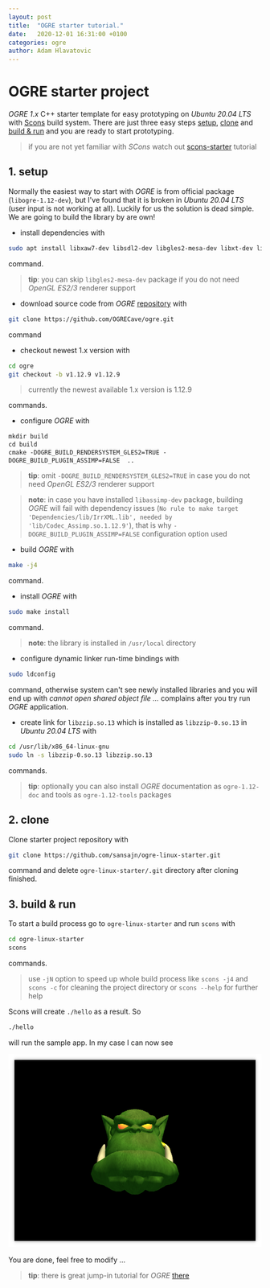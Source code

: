 ```yaml
---
layout: post
title:  "OGRE starter tutorial."
date:   2020-12-01 16:31:00 +0100
categories: ogre
author: Adam Hlavatovic
---
```

# OGRE starter project

*OGRE 1.x* C++ starter template for easy prototyping on *Ubuntu 20.04 LTS* with [Scons](https://scons.org) build system. There are just three easy steps [setup](#1-setup), [clone](#2-clone) and [build & run](#3-build--run) and you are ready to start prototyping.

> if you are not yet familiar with *SCons* watch out [scons-starter](https://github.com/sansajn/scons-starter) tutorial


## 1. setup

Normally the easiest way to start with *OGRE* is from official package (`libogre-1.12-dev`), but I've found that it is broken in *Ubuntu 20.04 LTS* (user input is not working at all). Luckily for us the solution is dead simple. We are going to build the library by are own!

- install dependencies with

```bash
sudo apt install libxaw7-dev libsdl2-dev libgles2-mesa-dev libxt-dev libzzip-dev libfreetype-dev scons g++ pkg-config git
```

command.

> **tip**: you can skip `libgles2-mesa-dev` package if you do not need *OpenGL ES2/3* renderer support


- download source code from *OGRE* [repository](https://github.com/OGRECave/ogre) with

```bash
git clone https://github.com/OGRECave/ogre.git
```

command

- checkout newest 1.x version with 

```bash
cd ogre
git checkout -b v1.12.9 v1.12.9 
```

> currently the newest available 1.x version is 1.12.9

commands.


- configure *OGRE* with

```
mkdir build
cd build
cmake -DOGRE_BUILD_RENDERSYSTEM_GLES2=TRUE -DOGRE_BUILD_PLUGIN_ASSIMP=FALSE  ..
```

> **tip**: omit `-DOGRE_BUILD_RENDERSYSTEM_GLES2=TRUE` in case you do not need *OpenGL ES2/3* renderer support

> **note**: in case you have installed `libassimp-dev` package, building *OGRE* will fail with dependency issues (`No rule to make target 'Dependencies/lib/IrrXML.lib', needed by 'lib/Codec_Assimp.so.1.12.9'`), that is why  `-DOGRE_BUILD_PLUGIN_ASSIMP=FALSE` configuration option used

- build *OGRE* with

```bash
make -j4
```

command.

- install *OGRE* with

```bash
sudo make install
```

command.

> **note**: the library is installed in `/usr/local` directory


- configure dynamic linker run-time bindings with

```bash
sudo ldconfig
```

command, otherwise system can't see newly installed libraries and you will end up with *cannot open shared object file ...* complains after you try run *OGRE* application.


- create link for `libzzip.so.13` which is installed as `libzzip-0.so.13` in *Ubuntu 20.04 LTS* with

```bash
cd /usr/lib/x86_64-linux-gnu
sudo ln -s libzzip-0.so.13 libzzip.so.13
```

commands.

> **tip**: optionally you can also install *OGRE* documentation as `ogre-1.12-doc` and tools as `ogre-1.12-tools` packages 


## 2. clone 

Clone starter project repository with

```bash
git clone https://github.com/sansajn/ogre-linux-starter.git
```

command and delete `ogre-linux-starter/.git` directory after cloning finished.

## 3. build & run

To start a build process go to `ogre-linux-starter` and run `scons` with

```bash
cd ogre-linux-starter
scons
```

commands.

> use `-jN` option to speed up whole build process like `scons -j4` and `scons -c` for cleaning the project directory or `scons --help` for further help

Scons will create `./hello` as a result. So

```bash
./hello
```

will run the sample app. In my case I can now see

![image](/assets/image/hello_ogre.png "Hello OGRE screenshot.")

You are done, feel free to modify ...

> **tip**: there is great jump-in tutorial for *OGRE* [there](https://ogrecave.github.io/ogre/api/latest/tutorials.html)
